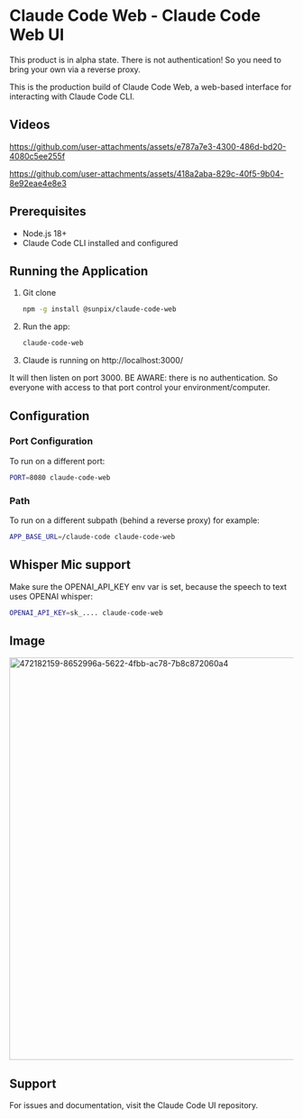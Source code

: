 # Claude Code Web - Claude Code Web UI

This product is in alpha state. There is not authentication! So you need to bring your own via a reverse proxy.

This is the production build of Claude Code Web, a web-based interface for interacting with Claude Code CLI.

## Videos
https://github.com/user-attachments/assets/e787a7e3-4300-486d-bd20-4080c5ee255f

https://github.com/user-attachments/assets/418a2aba-829c-40f5-9b04-8e92eae4e8e3


## Prerequisites

- Node.js 18+ 
- Claude Code CLI installed and configured

## Running the Application

1. Git clone
   ```bash
   npm -g install @sunpix/claude-code-web
   ```

2. Run the app:
   ```bash
   claude-code-web
   ```
3. Claude is running on http://localhost:3000/

It will then listen on port 3000. BE AWARE: there is no authentication. So everyone with access to that port control your environment/computer.

## Configuration

### Port Configuration

To run on a different port:
```bash
PORT=8080 claude-code-web
```

### Path
To run on a different subpath (behind a reverse proxy) for example:
```bash
APP_BASE_URL=/claude-code claude-code-web
```

## Whisper Mic support
Make sure the OPENAI_API_KEY env var is set, because the speech to text uses OPENAI whisper:
```bash
OPENAI_API_KEY=sk_.... claude-code-web
```

## Image
<img width="887" height="714" alt="472182159-8652996a-5622-4fbb-ac78-7b8c872060a4" src="https://github.com/user-attachments/assets/48cfdd4d-6a85-499f-b745-c88e34a262f4" />

## Support
For issues and documentation, visit the Claude Code UI repository.
